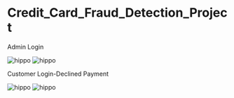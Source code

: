 # Credit_Card_Fraud_Detection_Project
Admin Login


![hippo](https://im.ezgif.com/tmp/ezgif-1-f21218d270.gif) ![hippo](https://im.ezgif.com/tmp/ezgif-1-e74af0f0d9.gif)

Customer Login-Declined Payment


![hippo](https://im2.ezgif.com/tmp/ezgif-2-ff3be18857.gif) ![hippo](https://im2.ezgif.com/tmp/ezgif-2-4b6606b523.gif)
